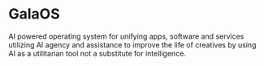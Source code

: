 # GalaOS
AI powered operating system for unifying apps, software and services utilizing AI agency and assistance to improve the life of creatives by using AI as a utilitarian tool not a substitute for intelligence. 

